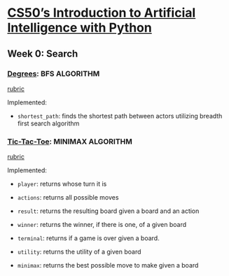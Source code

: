 # [CS50’s Introduction to Artificial Intelligence with Python](https://cs50.harvard.edu/ai/2024/)

## Week 0: Search

### [Degrees](week0/degrees/): BFS ALGORITHM

[rubric](https://cs50.harvard.edu/ai/2024/projects/0/degrees/)

Implemented:

- `shortest_path`: finds the shortest path between actors utilizing breadth first search algorithm

### [Tic-Tac-Toe](week0/tictactoe/): MINIMAX ALGORITHM

[rubric](https://cs50.harvard.edu/ai/2024/projects/0/degrees/)

Implemented:

- `player`: returns whose turn it is

- `actions`: returns all possible moves

- `result`: returns the resulting board given a board and an action

- `winner`: returns the winner, if there is one, of a given board

- `terminal`: returns if a game is over given a board.

- `utility`: returns the utility of a given board

- `minimax`: returns the best possible move to make given a board

